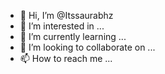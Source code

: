 - 👋 Hi, I’m @Itssaurabhz
- 👀 I’m interested in ...
- 🌱 I’m currently learning ...
- 💞️ I’m looking to collaborate on ...
- 📫 How to reach me ...

<!---
Itssaurabhz/Itssaurabhz is a ✨ special ✨ repository because its `README.md` (this file) appears on your GitHub profile.
You can click the Preview link to take a look at your changes.
--->
